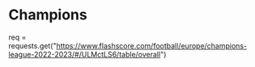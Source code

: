# Champions



req = requests.get("https://www.flashscore.com/football/europe/champions-league-2022-2023/#/ULMctLS6/table/overall")


